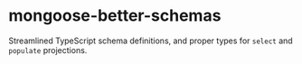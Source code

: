 # mongoose-better-schemas

Streamlined TypeScript schema definitions, and proper types for `select` and `populate` projections.
